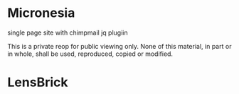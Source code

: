 # Micronesia
single page site with chimpmail jq plugiin

This is a private reop for public viewing only.
None of this material, in part or in whole, shall be used, reproduced, copied or modified.
# LensBrick
